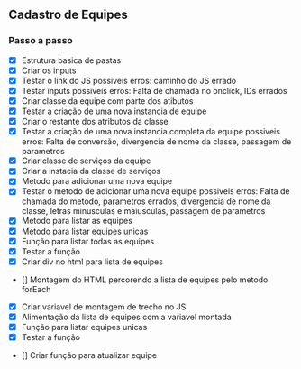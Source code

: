 ## Cadastro de Equipes

### Passo a passo

- [x] Estrutura basica de pastas
- [x] Criar os inputs
- [x] Testar o link do JS
  possiveis erros: caminho do JS errado
- [x] Testar inputs
  possiveis erros: Falta de chamada no onclick, IDs errados
- [x] Criar classe da equipe com parte dos atibutos
- [x] Testar a criação de uma nova instancia de equipe
- [x] Criar o restante dos atributos da classe 
- [x] Testar a criação de uma nova instancia completa da equipe
  possiveis erros: Falta de conversão, divergencia de nome da classe, passagem de parametros
- [x] Criar classe de serviços da equipe
- [x] Criar a instacia da classe de serviços
- [x] Metodo para adicionar uma nova equipe
- [X] Testar o metodo de adicionar uma nova equipe
  possiveis erros: Falta de chamada do metodo, parametros errados, divergencia de nome da classe,
  letras minusculas e maiusculas, passagem de parametros
- [x] Metodo para listar as equipes
- [x] Metodo para listar equipes unicas
- [x] Função para listar todas as equipes
- [x] Testar a função
- [x] Criar div no html para lista de equipes
- [] Montagem do HTML percorendo a lista de equipes pelo metodo forEach
- [x] Criar variavel de montagem de trecho no JS
- [x] Alimentação da lista de equipes com a variavel montada
- [x] Função para listar equipes unicas
- [x] Testar a função

- [] Criar função para atualizar equipe